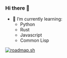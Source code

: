 ### Hi there 👋

- 🌱 I’m currently learning:
  - Python
  - Rust
  - Javascript
  - Common Lisp

[![roadmap.sh](https://api.roadmap.sh/v1-badge/tall/6527f4b9f43a58c923bf18f2?variant=dark)](https://roadmap.sh)
<!--
**alexforsale/alexforsale** is a ✨ _special_ ✨ repository because its `README.md` (this file) appears on your GitHub profile.

Here are some ideas to get you started:

- 🔭 I’m currently working on ...
- 🌱 I’m currently learning ...
- 👯 I’m looking to collaborate on ...
- 🤔 I’m looking for help with ...
- 💬 Ask me about ...
- 📫 How to reach me: ...
- 😄 Pronouns: ...
- ⚡ Fun fact: ...
-->
